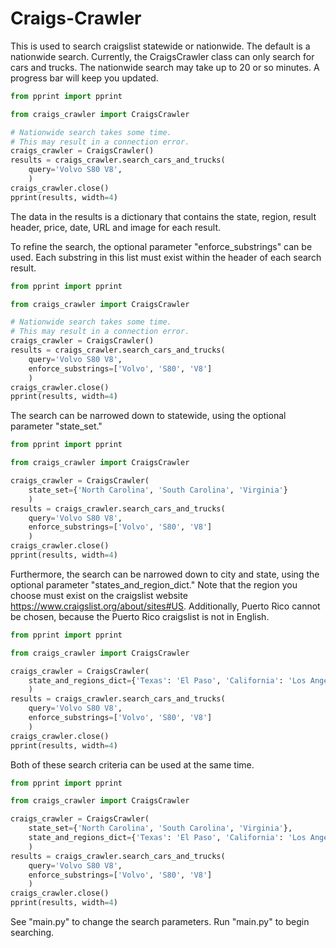 # Craigs-Crawler
This is used to search craigslist statewide or nationwide.
The default is a nationwide search. 
Currently, the CraigsCrawler class can only search for cars and trucks.
The nationwide search may take up to 20 or so minutes. 
A progress bar will keep you updated.

```python
from pprint import pprint

from craigs_crawler import CraigsCrawler

# Nationwide search takes some time.
# This may result in a connection error.
craigs_crawler = CraigsCrawler()
results = craigs_crawler.search_cars_and_trucks(
    query='Volvo S80 V8',
    )
craigs_crawler.close()
pprint(results, width=4)
```
The data in the results is a dictionary that contains the state, region, 
result header, price, date, URL and image for each result.

To refine the search, the optional parameter "enforce_substrings" can be used.
Each substring in this list must exist within the header of each search result.

```python
from pprint import pprint

from craigs_crawler import CraigsCrawler

# Nationwide search takes some time.
# This may result in a connection error.
craigs_crawler = CraigsCrawler()
results = craigs_crawler.search_cars_and_trucks(
    query='Volvo S80 V8',
    enforce_substrings=['Volvo', 'S80', 'V8']
    )
craigs_crawler.close()
pprint(results, width=4)
```

The search can be narrowed down to statewide, using the optional parameter "state_set."

```python
from pprint import pprint

from craigs_crawler import CraigsCrawler

craigs_crawler = CraigsCrawler(
    state_set={'North Carolina', 'South Carolina', 'Virginia'}
    )
results = craigs_crawler.search_cars_and_trucks(
    query='Volvo S80 V8',
    enforce_substrings=['Volvo', 'S80', 'V8']
    )
craigs_crawler.close()
pprint(results, width=4)
```

Furthermore, the search can be narrowed down to city and state,
using the optional parameter "states_and_region_dict."
Note that the region you choose must exist on the craigslist website 
https://www.craigslist.org/about/sites#US. 
Additionally, Puerto Rico cannot be chosen, because the Puerto Rico craigslist is not in English.

```python
from pprint import pprint

from craigs_crawler import CraigsCrawler

craigs_crawler = CraigsCrawler(
    state_and_regions_dict={'Texas': 'El Paso', 'California': 'Los Angeles'}
    )
results = craigs_crawler.search_cars_and_trucks(
    query='Volvo S80 V8',
    enforce_substrings=['Volvo', 'S80', 'V8']
    )
craigs_crawler.close()
pprint(results, width=4)
```
Both of these search criteria can be used at the same time.
```python
from pprint import pprint

from craigs_crawler import CraigsCrawler

craigs_crawler = CraigsCrawler(
    state_set={'North Carolina', 'South Carolina', 'Virginia'},
    state_and_regions_dict={'Texas': 'El Paso', 'California': 'Los Angeles'}
    )
results = craigs_crawler.search_cars_and_trucks(
    query='Volvo S80 V8',
    enforce_substrings=['Volvo', 'S80', 'V8']
    )
craigs_crawler.close()
pprint(results, width=4)
```
See "main.py" to change the search parameters.
Run "main.py" to begin searching.